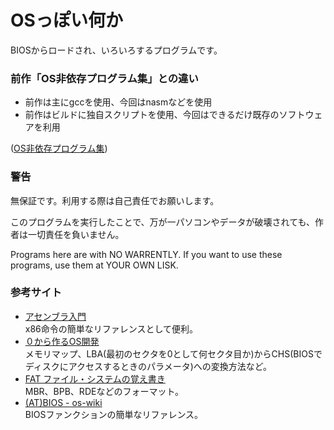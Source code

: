 OSっぽい何か
============

BIOSからロードされ、いろいろするプログラムです。

### 前作「OS非依存プログラム集」との違い

* 前作は主にgccを使用、今回はnasmなどを使用
* 前作はビルドに独自スクリプトを使用、今回はできるだけ既存のソフトウェアを利用

([OS非依存プログラム集](https://github.com/mikecat/no_os_programs))

### 警告

無保証です。利用する際は自己責任でお願いします。

このプログラムを実行したことで、万が一パソコンやデータが破壊されても、作者は一切責任を負いません。

Programs here are with NO WARRENTLY. If you want to use these programs, use them at YOUR OWN LISK.

### 参考サイト

* [アセンブラ入門](http://www5c.biglobe.ne.jp/~ecb/assembler/assembler00.html)  
  x86命令の簡単なリファレンスとして便利。
* [０から作るOS開発](http://softwaretechnique.jp/OS_Development/index.html)  
  メモリマップ、LBA(最初のセクタを0として何セクタ目か)からCHS(BIOSでディスクにアクセスするときのパラメータ)への変換方法など。
* [FAT ファイル・システムの覚え書き](http://www.geocities.co.jp/SiliconValley-PaloAlto/2038/fat.html)  
  MBR、BPB、RDEなどのフォーマット。
* [(AT)BIOS - os-wiki](http://oswiki.osask.jp/?(AT)BIOS)  
  BIOSファンクションの簡単なリファレンス。
